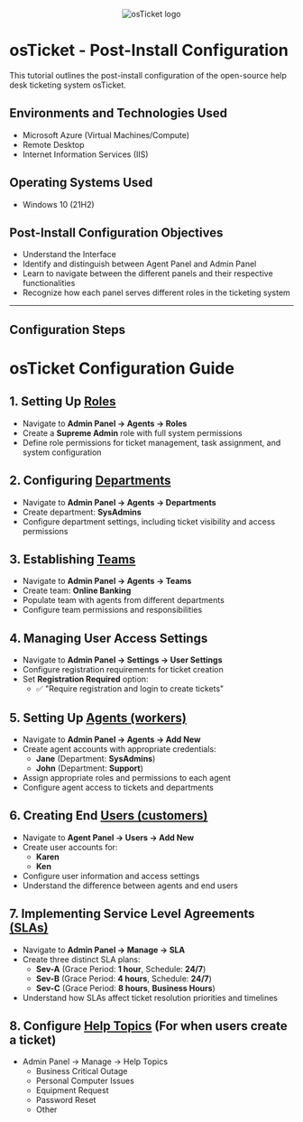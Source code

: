 <p align="center">
<img src="https://i.imgur.com/Clzj7Xs.png" alt="osTicket logo"/>
</p>

<h1>osTicket - Post-Install Configuration</h1>
This tutorial outlines the post-install configuration of the open-source help desk ticketing system osTicket.<br />

<h2>Environments and Technologies Used</h2>

- Microsoft Azure (Virtual Machines/Compute)
- Remote Desktop
- Internet Information Services (IIS)

<h2>Operating Systems Used </h2>

- Windows 10</b> (21H2)

<h2>Post-Install Configuration Objectives</h2>

- Understand the Interface
- Identify and distinguish between Agent Panel and Admin Panel
- Learn to navigate between the different panels and their respective functionalities
- Recognize how each panel serves different roles in the ticketing system

---

<h2>Configuration Steps</h2>

# osTicket Configuration Guide  

## 1. Setting Up [Roles](https://docs.osticket.com/en/latest/Admin/Agents/Roles.html)  

- Navigate to **Admin Panel → Agents → Roles**  
- Create a **Supreme Admin** role with full system permissions  
- Define role permissions for ticket management, task assignment, and system configuration  

## 2. Configuring [Departments](https://docs.osticket.com/en/latest/Admin/Agents/Departments.html)  

- Navigate to **Admin Panel → Agents → Departments**  
- Create department: **SysAdmins**  
- Configure department settings, including ticket visibility and access permissions  

## 3. Establishing [Teams](https://docs.osticket.com/en/latest/Admin/Agents/Teams.html)

- Navigate to **Admin Panel → Agents → Teams**  
- Create team: **Online Banking**  
- Populate team with agents from different departments  
- Configure team permissions and responsibilities  

## 4. Managing User Access Settings  

- Navigate to **Admin Panel → Settings → User Settings**  
- Configure registration requirements for ticket creation  
- Set **Registration Required** option:  
  - ✅ "Require registration and login to create tickets"  

## 5. Setting Up [Agents (workers)](https://docs.osticket.com/en/latest/Admin/Agents/Agents.html)  

- Navigate to **Admin Panel → Agents → Add New**  
- Create agent accounts with appropriate credentials:  
  - **Jane** (Department: **SysAdmins**)  
  - **John** (Department: **Support**)  
- Assign appropriate roles and permissions to each agent  
- Configure agent access to tickets and departments  

## 6. Creating End [Users (customers)](https://docs.osticket.com/en/latest/Agent/Users/User%20Directory.html)  

- Navigate to **Agent Panel → Users → Add New**  
- Create user accounts for:  
  - **Karen**  
  - **Ken**  
- Configure user information and access settings  
- Understand the difference between agents and end users  

## 7. Implementing Service Level Agreements [(SLAs)](https://docs.osticket.com/en/latest/Admin/Manage/SLA%20Plans.html)  

- Navigate to **Admin Panel → Manage → SLA**  
- Create three distinct SLA plans:  
  - **Sev-A** (Grace Period: **1 hour**, Schedule: **24/7**)  
  - **Sev-B** (Grace Period: **4 hours**, Schedule: **24/7**)  
  - **Sev-C** (Grace Period: **8 hours**, **Business Hours**)  
- Understand how SLAs affect ticket resolution priorities and timelines

## 8. Configure [Help Topics](https://docs.osticket.com/en/latest/Admin/Manage/Help%20Topic.html) (For when users create a ticket)  

- Admin Panel -> Manage -> Help Topics
  - Business Critical Outage
  - Personal Computer Issues
  - Equipment Request
  - Password Reset
  - Other
